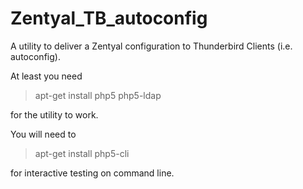# Zentyal_TB_autoconfig

A utility to deliver a Zentyal configuration to Thunderbird Clients (i.e. autoconfig).

At least you need
> apt-get install php5 php5-ldap

for the utility to work.

You will need to 
> apt-get install php5-cli

for interactive testing on command line.
